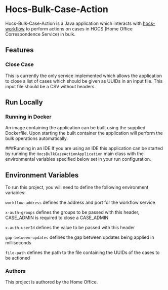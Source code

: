 # Hocs-Bulk-Case-Action

Hocs-Bulk-Case-Action is a Java application which interacts with [hocs-workflow](https://github.com/UKHomeOffice/hocs-workflow)
to perform actions on cases in HOCS (Home Office Correspondence Service) in bulk.

## Features
### Close Case
This is currently the only service implemented which allows the application
to close a list of cases which should be given as UUIDs in an input file. This input 
file should be a CSV without headers.

## Run Locally
### Running in Docker
An image containing the application can be built using the supplied Dockerfile. Upon starting
the built container the application will perform the bulk operations automatically.

###Running in an IDE
If you are using an IDE this application can be started by running the ```HocsBulkCaseActionApplication```
main class with the environmental variables specified below set in your run configuration.

## Environment Variables

To run this project, you will need to define the following environment variables:

`workflow-address` defines the address and port for the workflow service

`x-auth-groups` defines the groups to be passed with this header, CASE_ADMIN is required to close a CASE_ADMIN

`x-auth-userId` defines the value to be passed with this header

`gap-between-updates` defines the gap between updates being applied in milliseconds

`file-path` defines the path to the file containing the UUIDs of the cases to be actioned


### Authors

This project is authored by the Home Office.
